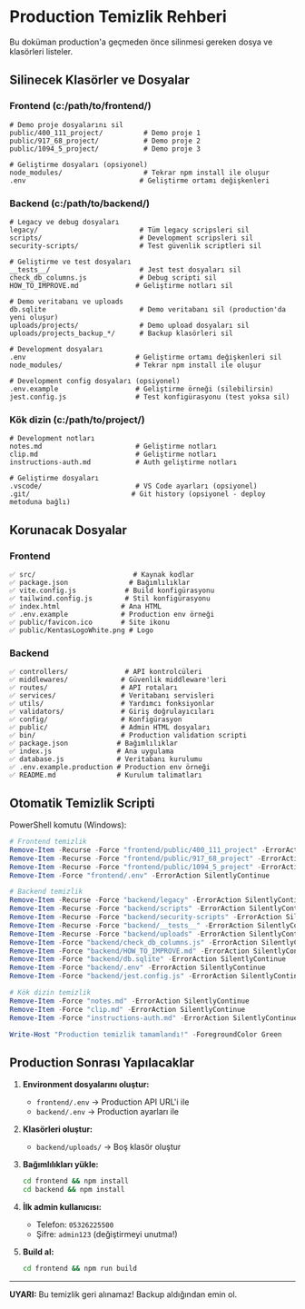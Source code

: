 # Production Temizlik Rehberi

Bu doküman production'a geçmeden önce silinmesi gereken dosya ve klasörleri listeler.

## Silinecek Klasörler ve Dosyalar

### Frontend (c:/path/to/frontend/)
```
# Demo proje dosyalarını sil
public/400_111_project/          # Demo proje 1
public/917_68_project/           # Demo proje 2  
public/1094_5_project/           # Demo proje 3

# Geliştirme dosyaları (opsiyonel)
node_modules/                    # Tekrar npm install ile oluşur
.env                            # Geliştirme ortamı değişkenleri
```

### Backend (c:/path/to/backend/)
```
# Legacy ve debug dosyaları
legacy/                         # Tüm legacy scripsleri sil
scripts/                        # Development scripsleri sil
security-scripts/               # Test güvenlik scriptleri sil

# Geliştirme ve test dosyaları
__tests__/                      # Jest test dosyaları sil
check_db_columns.js             # Debug scripti sil
HOW_TO_IMPROVE.md              # Geliştirme notları sil

# Demo veritabanı ve uploads
db.sqlite                       # Demo veritabanı sil (production'da yeni oluşur)
uploads/projects/               # Demo upload dosyaları sil
uploads/projects_backup_*/      # Backup klasörleri sil

# Development dosyaları
.env                           # Geliştirme ortamı değişkenleri sil
node_modules/                  # Tekrar npm install ile oluşur

# Development config dosyaları (opsiyonel)
.env.example                   # Geliştirme örneği (silebilirsin)
jest.config.js                 # Test konfigürasyonu (test yoksa sil)
```

### Kök dizin (c:/path/to/project/)
```
# Development notları
notes.md                       # Geliştirme notları
clip.md                        # Geliştirme notları
instructions-auth.md           # Auth geliştirme notları

# Geliştirme dosyaları
.vscode/                       # VS Code ayarları (opsiyonel)
.git/                         # Git history (opsiyonel - deploy metoduna bağlı)
```

## Korunacak Dosyalar

### Frontend
```
✅ src/                        # Kaynak kodlar
✅ package.json               # Bağımlılıklar
✅ vite.config.js            # Build konfigürasyonu
✅ tailwind.config.js        # Stil konfigürasyonu
✅ index.html               # Ana HTML
✅ .env.example             # Production env örneği
✅ public/favicon.ico       # Site ikonu
✅ public/KentasLogoWhite.png # Logo
```

### Backend
```
✅ controllers/              # API kontrolcüleri
✅ middlewares/             # Güvenlik middleware'leri
✅ routes/                  # API rotaları
✅ services/                # Veritabanı servisleri
✅ utils/                   # Yardımcı fonksiyonlar
✅ validators/              # Giriş doğrulayıcıları
✅ config/                  # Konfigürasyon
✅ public/                  # Admin HTML dosyaları
✅ bin/                     # Production validation scripti
✅ package.json            # Bağımlılıklar
✅ index.js                # Ana uygulama
✅ database.js             # Veritabanı kurulumu
✅ .env.example.production # Production env örneği
✅ README.md               # Kurulum talimatları
```

## Otomatik Temizlik Scripti

PowerShell komutu (Windows):
```powershell
# Frontend temizlik
Remove-Item -Recurse -Force "frontend/public/400_111_project" -ErrorAction SilentlyContinue
Remove-Item -Recurse -Force "frontend/public/917_68_project" -ErrorAction SilentlyContinue  
Remove-Item -Recurse -Force "frontend/public/1094_5_project" -ErrorAction SilentlyContinue
Remove-Item -Force "frontend/.env" -ErrorAction SilentlyContinue

# Backend temizlik
Remove-Item -Recurse -Force "backend/legacy" -ErrorAction SilentlyContinue
Remove-Item -Recurse -Force "backend/scripts" -ErrorAction SilentlyContinue
Remove-Item -Recurse -Force "backend/security-scripts" -ErrorAction SilentlyContinue
Remove-Item -Recurse -Force "backend/__tests__" -ErrorAction SilentlyContinue
Remove-Item -Recurse -Force "backend/uploads" -ErrorAction SilentlyContinue
Remove-Item -Force "backend/check_db_columns.js" -ErrorAction SilentlyContinue
Remove-Item -Force "backend/HOW_TO_IMPROVE.md" -ErrorAction SilentlyContinue
Remove-Item -Force "backend/db.sqlite" -ErrorAction SilentlyContinue
Remove-Item -Force "backend/.env" -ErrorAction SilentlyContinue
Remove-Item -Force "backend/jest.config.js" -ErrorAction SilentlyContinue

# Kök dizin temizlik
Remove-Item -Force "notes.md" -ErrorAction SilentlyContinue
Remove-Item -Force "clip.md" -ErrorAction SilentlyContinue
Remove-Item -Force "instructions-auth.md" -ErrorAction SilentlyContinue

Write-Host "Production temizlik tamamlandı!" -ForegroundColor Green
```

## Production Sonrası Yapılacaklar

1. **Environment dosyalarını oluştur:**
   - `frontend/.env` → Production API URL'i ile
   - `backend/.env` → Production ayarları ile

2. **Klasörleri oluştur:**
   - `backend/uploads/` → Boş klasör oluştur

3. **Bağımlılıkları yükle:**
   ```bash
   cd frontend && npm install
   cd backend && npm install
   ```

4. **İlk admin kullanıcısı:** 
   - Telefon: `05326225500`
   - Şifre: `admin123` (değiştirmeyi unutma!)

5. **Build al:**
   ```bash
   cd frontend && npm run build
   ```

---

**UYARI:** Bu temizlik geri alınamaz! Backup aldığından emin ol.